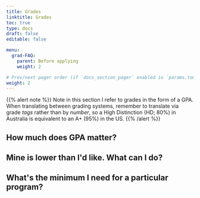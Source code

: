 ```yaml
---
title: Grades
linktitle: Grades
toc: true
type: docs
draft: false
editable: false

menu:
  grad-FAQ:
    parent: Before applying
    weight: 2

# Prev/next pager order (if `docs_section_pager` enabled in `params.toml`)
weight: 2
---
```


{{% alert note %}}
Note in this section I refer to grades in the form of a GPA. When translating between grading systems, remember to translate via grade _tags_ rather than by _number_, so a High Distinction (HD; 80%) in Australia is equivalent to an A+ (95%) in the US.
{{% /alert %}}

## How much does GPA matter?

## Mine is lower than I'd like. What can I do?

## What's the minimum I need for a particular program?

